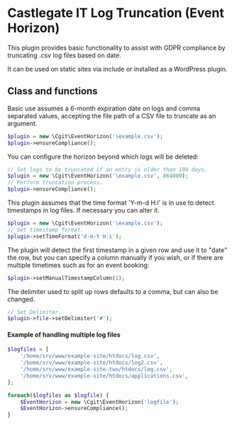 # Castlegate IT Log Truncation (Event Horizon) #

This plugin provides basic functionality to assist with GDPR compliance by truncating .csv log files based on date.

It can be used on static sites via include or installed as a WordPress plugin.

## Class and functions ##

Basic use assumes a 6-month expiration date on logs and comma separated values, accepting the file path of a CSV file
to truncate as an argument.

~~~ php
$plugin = new \Cgit\EventHorizon('\example.csv');
$plugin->ensureCompliance();
~~~

You can configure the horizon beyond which logs will be deleted:
~~~ php
// Set logs to be truncated if an entry is older than 100 days.
$plugin = new \Cgit\EventHorizon('\example.csv', 864000);
// Perform truncation process.
$plugin->ensureCompliance();
~~~

This plugin assumes that the time format 'Y-m-d H:i' is in use to detect timestamps in log files. If necessary you can 
alter it.
~~~ php
$plugin = new \Cgit\EventHorizon('\example.csv');
// Set timestamp format.
$plugin->setTimeFormat('d-m-Y H:i');
~~~

The plugin will detect the first timestamp in a given row and use it to "date" the row, but you can specify a column manually if you wish, or if there are multiple timetimes such as for an event booking:
~~~ php
$plugin->setManualTimestampColumn(1);
~~~

The delimiter used to split up rows defaults to a comma, but can also be changed.
~~~ php
// Set Delimiter.
$plugin->file->setDelimiter('#');
~~~

#### Example of handling multiple log files #### 

~~~ php
$logfiles = [
    '/home/srv/www/example-site/htdocs/log.csv',
    '/home/srv/www/example-site/htdocs/log2.csv',
    '/home/srv/www/example-site-two/htdocs/log.csv',
    '/home/srv/www/example-site/htdocs/applications.csv',
];

foreach($logfiles as $logfile) {
    $EventHorizon = new \Cgit\EventHorizon('logfile');
    $EventHorizon->ensureCompliance();
}
~~~